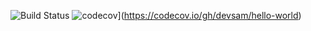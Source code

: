 ![Build Status](https://travis-ci.org/devsam/hello-world.svg?branch=master)
![codecov](https://codecov.io/gh/devsam/hello-world/branch/master/graph/badge.svg)](https://codecov.io/gh/devsam/hello-world)
